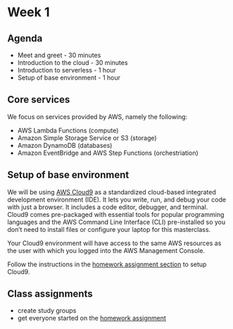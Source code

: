 # Week 1 

## Agenda
- Meet and greet - 30 minutes
- Introduction to the cloud - 30 minutes
- Introduction to serverless - 1 hour
- Setup of base environment - 1 hour

## Core services 

We focus on services provided by AWS, namely the following:
- AWS Lambda Functions (compute)
- Amazon Simple Storage Service or S3 (storage)
- Amazon DynamoDB (databases)
- Amazon EventBridge and AWS Step Functions (orchestriation)

## Setup of base environment

We will be using [AWS Cloud9](https://aws.amazon.com/cloud9/) as a standardized cloud-based integrated development environment (IDE). It lets you write, run, and debug your code with just a browser. It includes a code editor, debugger, and terminal. Cloud9 comes pre-packaged with essential tools for popular programming languages and the AWS Command Line Interface (CLI) pre-installed so you don’t need to install files or configure your laptop for this masterclass.

Your Cloud9 environment will have access to the same AWS resources as the user with which you logged into the AWS Management Console. 

Follow the instructions in the [homework assignment section](/week1/homework.md) to setup Cloud9.

## Class assignments
- create study groups
- get everyone started on the [homework assignment](/week1/homework.md)